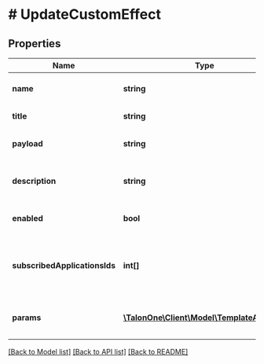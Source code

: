# # UpdateCustomEffect

## Properties

Name | Type | Description | Notes
------------ | ------------- | ------------- | -------------
**name** | **string** | The name of this effect. | 
**title** | **string** | The title of this effect. | 
**payload** | **string** | The JSON payload of this effect. | 
**description** | **string** | The description of this effect. | [optional] 
**enabled** | **bool** | Determines if this effect is active. | 
**subscribedApplicationsIds** | **int[]** | A list of the IDs of the applications that this effect is enabled for | [optional] 
**params** | [**\TalonOne\Client\Model\TemplateArgDef[]**](TemplateArgDef.md) | Array of template argument definitions | [optional] 

[[Back to Model list]](../../README.md#documentation-for-models) [[Back to API list]](../../README.md#documentation-for-api-endpoints) [[Back to README]](../../README.md)


